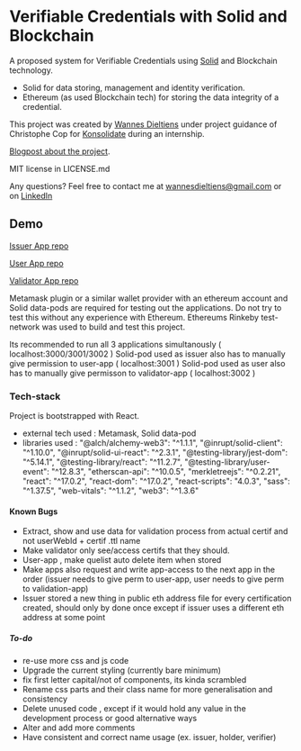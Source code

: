 # Verifiable Credentials with Solid and Blockchain

A proposed system for Verifiable Credentials using [Solid](https://solidproject.org/) and Blockchain technology. 
- Solid for data storing, management and identity verification.
- Ethereum (as used Blockchain tech) for storing the data integrity of a credential.

This project was created by [Wannes Dieltiens](https://wannes.xyz) under project guidance of Christophe Cop for [Konsolidate](https://www.konsolidate.eu/) during an internship.

[Blogpost about the project](https://www.konsolidate.eu/stories/vc-solid-blockchain).

MIT license in LICENSE.md

Any questions? Feel free to contact me at wannesdieltiens@gmail.com or on [LinkedIn](https://www.linkedin.com/in/wannes-dieltiens/)

## Demo

[Issuer App repo](https://github.com/wannesds/certif-issuer)

[User App repo](https://github.com/wannesds/certif-user)

[Validator App repo](https://github.com/wannesds/certif-validator)

Metamask plugin or a similar wallet provider with an ethereum account and Solid data-pods are required for testing out the applications.
Do not try to test this without any experience with Ethereum.
Ethereums Rinkeby test-network was used to build and test this project.

Its recommended to run all 3 applications simultanously ( localhost:3000/3001/3002 )
Solid-pod used as issuer also has to manually give permission to user-app ( localhost:3001 )
Solid-pod used as user also has to manually give permisson to validator-app ( localhost:3002 )

### Tech-stack

Project is bootstrapped with React.
- external tech used : Metamask, Solid data-pod
- libraries used :
    "@alch/alchemy-web3": "^1.1.1",
    "@inrupt/solid-client": "^1.10.0",
    "@inrupt/solid-ui-react": "^2.3.1",
    "@testing-library/jest-dom": "^5.14.1",
    "@testing-library/react": "^11.2.7",
    "@testing-library/user-event": "^12.8.3",
    "etherscan-api": "^10.0.5",
    "merkletreejs": "^0.2.21",
    "react": "^17.0.2",
    "react-dom": "^17.0.2",
    "react-scripts": "4.0.3",
    "sass": "^1.37.5",
    "web-vitals": "^1.1.2",
    "web3": "^1.3.6"

#### Known Bugs

- Extract, show and use data for validation process from actual certif and not userWebId + certif .ttl name
- Make validator only see/access certifs that they should.
- User-app , make quelist auto delete item when stored
- Make apps also request and write app-access to the next app in the order (issuer needs to give perm to user-app, user needs to give perm to validation-app) 
- Issuer stored a new thing in public eth address file for every certification created, should only by done once except if issuer uses a different eth address at some point

##### To-do

- re-use more css and js code
- Upgrade the current styling (currently bare minimum)
- fix first letter capital/not of components, its kinda scrambled
- Rename css parts and their class name for more generalisation and consistency
- Delete unused code , except if it would hold any value in the development process or good alternative ways
- Alter and add more comments
- Have consistent and correct name usage (ex. issuer, holder, verifier)
